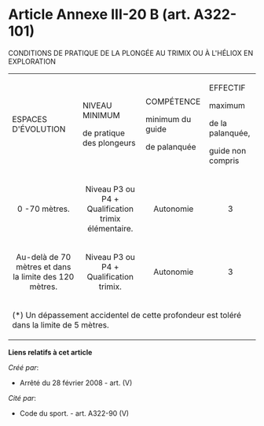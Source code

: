 # Article Annexe III-20 B (art. A322-101)

CONDITIONS DE PRATIQUE DE LA PLONGÉE AU TRIMIX OU À L'HÉLIOX EN EXPLORATION

<table>
  <tbody>
    <tr>
      <td>

ESPACES D'ÉVOLUTION

</td>
      <td>

NIVEAU MINIMUM

de pratique des plongeurs

</td>
      <td>

COMPÉTENCE

minimum du guide

de palanquée

</td>
      <td colspan="2">

EFFECTIF

maximum

de la palanquée,

guide non compris

</td>
    </tr>
    <tr>
      <td align="center">

0 -70 mètres.

</td>
      <td align="center">

Niveau P3 ou P4 + Qualification trimix élémentaire.

</td>
      <td align="center">

Autonomie

</td>
      <td align="center">

3

</td>
    </tr>
    <tr>
      <td align="center">

Au-delà de 70 mètres et dans la limite des 120 mètres.

</td>
      <td align="center">

Niveau P3 ou P4 + Qualification trimix.

</td>
      <td align="center">

Autonomie

</td>
      <td align="center">

3

</td>
    </tr>
    <tr>
      <td colspan="5">

(*) Un dépassement accidentel de cette profondeur est toléré dans la limite de 5 mètres.

</td>
    </tr>
  </tbody>
</table>

**Liens relatifs à cet article**

_Créé par_:

  - Arrêté du 28 février 2008 - art. (V)

_Cité par_:

  - Code du sport. - art. A322-90 (V)
